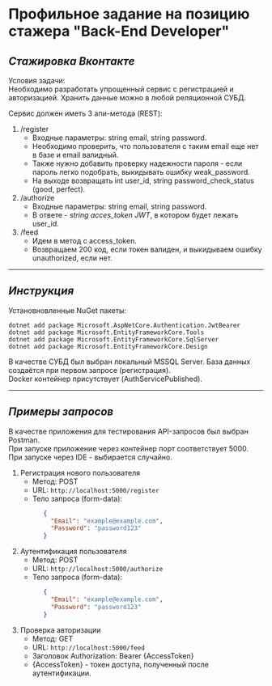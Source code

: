 # Профильное задание на позицию стажера "Back-End Developer"
## _Стажировка Вконтакте_
Условия задачи:  
Необходимо разработать упрощенный сервис с регистрацией и авторизацией.
Хранить данные можно в любой реляционной СУБД.

Сервис должен иметь 3 апи-метода (REST):
1. /register
    - Входные параметры: string email, string password.
    - Необходимо проверить, что пользователя с таким email еще нет в базе и email валидный.
    - Также нужно добавить проверку надежности пароля - если пароль легко подобрать, выкидывать ошибку weak_password.
    - На выходе возвращать int user_id, string password_check_status (good, perfect).
2. /authorize
    - Входные параметры: string email, string password.
    - В ответе - _string acces_token JWT_, в котором будет лежать user_id.
3. /feed
    - Идем в метод с access_token.
    - Возвращаем 200 код, если токен валиден, и выкидываем ошибку unauthorized, если нет.
      
***
## _Инструкция_
Установновленные NuGet пакеты:
   ```
   dotnet add package Microsoft.AspNetCore.Authentication.JwtBearer
   dotnet add package Microsoft.EntityFrameworkCore.Tools
   dotnet add package Microsoft.EntityFrameworkCore.SqlServer
   dotnet add package Microsoft.EntityFrameworkCore.Design
   ```
В качестве СУБД был выбран локальный MSSQL Server. База данных создаётся при первом запросе (регистрация).  
Docker контейнер присутствует (AuthServicePublished). 
***
## _Примеры запросов_
В качестве приложения для тестирования API-запросов был выбран Postman.  
При запуске приложение через контейнер порт соответствует 5000. При запуске через IDE - выбирается случайно.  
1. Регистрация нового пользователя
   - Метод: POST
   - URL: ```http://localhost:5000/register```
   - Тело запроса (form-data):
     ```json
        {
          "Email": "example@example.com",
          "Password": "password123"
        }
     ```
2. Аутентификация пользователя
   - Метод: POST
   - URL: ```http://localhost:5000/authorize```
   - Тело запроса (form-data):
     ```json
        {
          "Email": "example@example.com",
          "Password": "password123"
        }
     ```
3. Проверка авторизации
   - Метод: GET
   - URL: ```http://localhost:5000/feed```
   - Заголовок Authorization: Bearer {AccessToken}
   - {AccessToken} - токен доступа, полученный после аутентификации.
